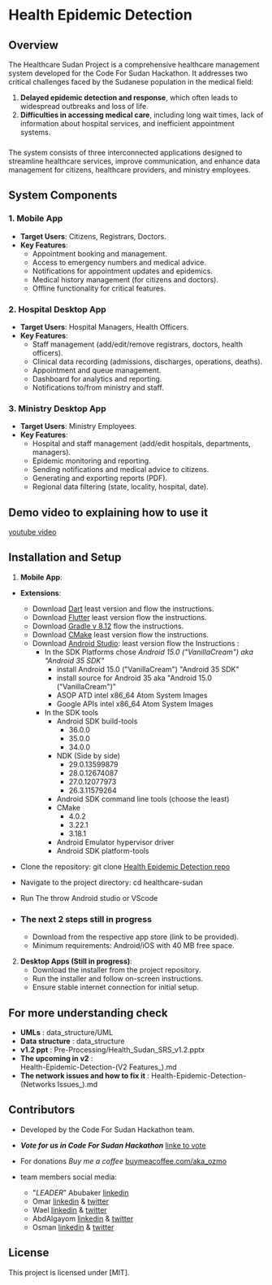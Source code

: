 # Health Epidemic Detection

## Overview
The Healthcare Sudan Project is a comprehensive healthcare management system developed for the Code For Sudan Hackathon. It addresses two critical challenges faced by the Sudanese population in the medical field:
1. **Delayed epidemic detection and response**, which often leads to widespread outbreaks and loss of life.
2. **Difficulties in accessing medical care**, including long wait times, lack of information about hospital services, and inefficient appointment systems.

###
The system consists of three interconnected applications designed to streamline healthcare services, improve communication, and enhance data management for citizens, healthcare providers, and ministry employees.

## System Components

### 1. Mobile App
- **Target Users**: Citizens, Registrars, Doctors.
- **Key Features**:
  - Appointment booking and management.
  - Access to emergency numbers and medical advice.
  - Notifications for appointment updates and epidemics.
  - Medical history management (for citizens and doctors).
  - Offline functionality for critical features.

### 2. Hospital Desktop App
- **Target Users**: Hospital Managers, Health Officers.
- **Key Features**:
  - Staff management (add/edit/remove registrars, doctors, health officers).
  - Clinical data recording (admissions, discharges, operations, deaths).
  - Appointment and queue management.
  - Dashboard for analytics and reporting.
  - Notifications to/from ministry and staff.

### 3. Ministry Desktop App
- **Target Users**: Ministry Employees.
- **Key Features**:
  - Hospital and staff management (add/edit hospitals, departments, managers).
  - Epidemic monitoring and reporting.
  - Sending notifications and medical advice to citizens.
  - Generating and exporting reports (PDF).
  - Regional data filtering (state, locality, hospital, date).


## Demo video to explaining how to use it

[youtube video](https://youtu.be/QH7dAVxit0o?si=SFU-5j5OKijSRuIe)

## Installation and Setup
1. **Mobile App**:

  - **Extensions**:
    - Download [Dart](https://dart.dev/get-dart) least version and flow the instructions.
    - Download [Flutter](https://docs.flutter.dev/get-started/install) least version flow the instructions.
    - Download [Gradle v 8.12](https://gradle.org/releases/#8.12) flow the instructions.
    - Download [CMake](https://cmake.org/download/) least version flow the instructions.
    - Download [Android Studio](https://developer.android.com/studio): least version flow the Instructions :
      - In the SDK Platforms chose *Android 15.0 ("VanillaCream") aka "Android 35 SDK"*
        - install Android 15.0 ("VanillaCream") "Android 35 SDK"
        - install source for Android 35 aka "Android 15.0 ("VanillaCream")"
        - ASOP ATD intel x86_64 Atom System Images
        - Google APIs intel x86_64 Atom System Images
      - In the SDK tools
        - Android SDK build-tools
          - 36.0.0
          - 35.0.0
          - 34.0.0
        - NDK (Side by side)
          - 29.0.13599879 
          - 28.0.12674087
          - 27.0.12077973
          - 26.3.11579264
        - Android SDK command line tools (choose the least)
        - CMake
          - 4.0.2
          - 3.22.1
          - 3.18.1
        - Android Emulator hypervisor driver
        -  Android SDK platform-tools
  

  - Clone the repository:
   git clone [Health Epidemic Detection repo](https://github.com/AbobakerAhmed/Code-For-Sudan.git)

  - Navigate to the project directory:
  cd healthcare-sudan

  - Run The throw Android studio or VScode
   
- ### The next 2 steps still in progress
  - Download from the respective app store (link to be provided).
  - Minimum requirements: Android/iOS with 40 MB free space.

2. **Desktop Apps (Still in progress)**:
   - Download the installer from the project repository.
   - Run the installer and follow on-screen instructions.
   - Ensure stable internet connection for initial setup.

## For more understanding check
  - **UMLs** : 
    data_structure/UML
  - **Data structure** : 
    data_structure
  - **v1.2 ppt** : 
    Pre-Processing/Health_Sudan_SRS_v1.2.pptx
  - **The upcoming in v2** :      
    Health-Epidemic-Detection-(V2 Features_).md
  - **The network issues and how to fix it** :
    Health-Epidemic-Detection-(Networks Issues_).md

## Contributors
- Developed by the Code For Sudan Hackathon team.
- ***Vote for us in  Code For Sudan Hackathon*** [linke to vote](https://devpost.com/software/health-epidemic-detection?_gl=1*nvld8b*_gcl_au*MTM4NDMwMzAzNi4xNzUzNzg5MzMz*_ga*MTM4ODY0MjM1LjE3NTM3ODkzMzU.*_ga_0YHJK3Y10M*czE3NTQ4MTUxMzMkbzIkZzEkdDE3NTQ4MTUxNjUkajI4JGwwJGgw)
- For donations *Buy me a coffee* [buymeacoffee.com/aka_ozmo](https://buymeacoffee.com/aka_ozmo)

- team members social media:
  - "*LEADER*" Abubaker [linkedin](https://www.linkedin.com/in/abobaker-ahmed/)
  - Omar [linkedin](https://www.linkedin.com/in/omar-el-khiali-215433271/) & [twitter](https://x.com/el_khiali19)
  - Wael [linkedin](https://www.linkedin.com/in/wael-monis-709104310/ ) & [twitter](https://x.com/waelmonis)
  - AbdAlgayom [linkedin](https://www.linkedin.com/in/abdo-yassin-9a4561233/) & [twitter](https://x.com/Abdo_yassin03)
  - Osman [linkedin](https://www.linkedin.com/in/osman-ali-25b6a9379/) & [twitter](https://x.com/aka_ozmo)

## License
This project is licensed under [MIT].
